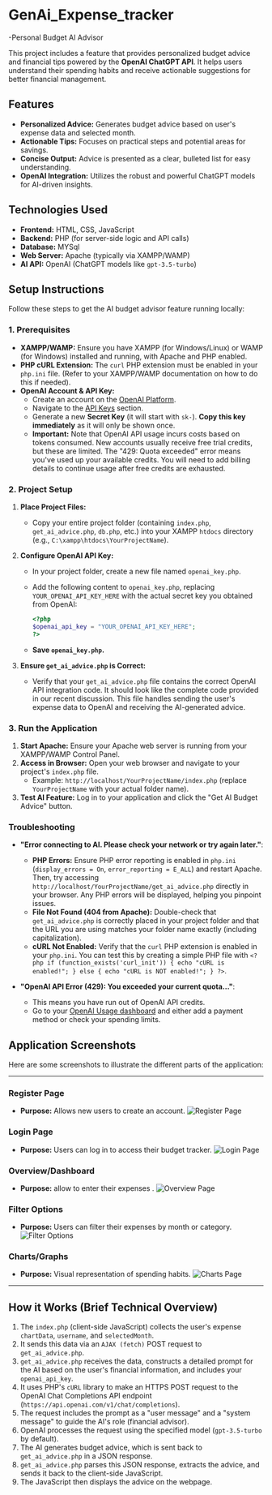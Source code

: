 # GenAi_Expense_tracker
-Personal Budget AI Advisor

This project includes a feature that provides personalized budget advice and financial tips powered by the **OpenAI ChatGPT API**. It helps users understand their spending habits and receive actionable suggestions for better financial management.

## Features

* **Personalized Advice:** Generates budget advice based on user's expense data and selected month.
* **Actionable Tips:** Focuses on practical steps and potential areas for savings.
* **Concise Output:** Advice is presented as a clear, bulleted list for easy understanding.
* **OpenAI Integration:** Utilizes the robust and powerful ChatGPT models for AI-driven insights.

## Technologies Used

* **Frontend:** HTML, CSS, JavaScript
* **Backend:** PHP (for server-side logic and API calls)
* **Database:** MYSql
* **Web Server:** Apache (typically via XAMPP/WAMP)
* **AI API:** OpenAI (ChatGPT models like `gpt-3.5-turbo`)

## Setup Instructions

Follow these steps to get the AI budget advisor feature running locally:

### 1. Prerequisites

* **XAMPP/WAMP:** Ensure you have XAMPP (for Windows/Linux) or WAMP (for Windows) installed and running, with Apache and PHP enabled.
* **PHP cURL Extension:** The `curl` PHP extension must be enabled in your `php.ini` file. (Refer to your XAMPP/WAMP documentation on how to do this if needed).
* **OpenAI Account & API Key:**
    * Create an account on the [OpenAI Platform](https://platform.openai.com/signup).
    * Navigate to the [API Keys](https://platform.openai.com/api-keys) section.
    * Generate a new **Secret Key** (it will start with `sk-`). **Copy this key immediately** as it will only be shown once.
    * **Important:** Note that OpenAI API usage incurs costs based on tokens consumed. New accounts usually receive free trial credits, but these are limited. The "429: Quota exceeded" error means you've used up your available credits. You will need to add billing details to continue usage after free credits are exhausted.

### 2. Project Setup

1.  **Place Project Files:**
    * Copy your entire project folder (containing `index.php`, `get_ai_advice.php`, `db.php`, etc.) into your XAMPP `htdocs` directory (e.g., `C:\xampp\htdocs\YourProjectName`).

2.  **Configure OpenAI API Key:**
    * In your project folder, create a new file named `openai_key.php`.
    * Add the following content to `openai_key.php`, replacing `YOUR_OPENAI_API_KEY_HERE` with the actual secret key you obtained from OpenAI:

        ```php
        <?php
        $openai_api_key = "YOUR_OPENAI_API_KEY_HERE";
        ?>
        ```
    * **Save `openai_key.php`.**

3.  **Ensure `get_ai_advice.php` is Correct:**
    * Verify that your `get_ai_advice.php` file contains the correct OpenAI API integration code. It should look like the complete code provided in our recent discussion. This file handles sending the user's expense data to OpenAI and receiving the AI-generated advice.

### 3. Run the Application

1.  **Start Apache:** Ensure your Apache web server is running from your XAMPP/WAMP Control Panel.
2.  **Access in Browser:** Open your web browser and navigate to your project's `index.php` file.
    * Example: `http://localhost/YourProjectName/index.php` (replace `YourProjectName` with your actual folder name).
3.  **Test AI Feature:** Log in to your application and click the "Get AI Budget Advice" button.

### Troubleshooting

* **"Error connecting to AI. Please check your network or try again later."**:
    * **PHP Errors:** Ensure PHP error reporting is enabled in `php.ini` (`display_errors = On`, `error_reporting = E_ALL`) and restart Apache. Then, try accessing `http://localhost/YourProjectName/get_ai_advice.php` directly in your browser. Any PHP errors will be displayed, helping you pinpoint issues.
    * **File Not Found (404 from Apache):** Double-check that `get_ai_advice.php` is correctly placed in your project folder and that the URL you are using matches your folder name exactly (including capitalization).
    * **cURL Not Enabled:** Verify that the `curl` PHP extension is enabled in your `php.ini`. You can test this by creating a simple PHP file with `<?php if (function_exists('curl_init')) { echo "cURL is enabled!"; } else { echo "cURL is NOT enabled!"; } ?>`.

* **"OpenAI API Error (429): You exceeded your current quota..."**:
    * This means you have run out of OpenAI API credits.
    * Go to your [OpenAI Usage dashboard](https://platform.openai.com/usage) and either add a payment method or check your spending limits.

## Application Screenshots

Here are some screenshots to illustrate the different parts of the application:

---

### Register Page

* **Purpose:** Allows new users to create an account.
![Register Page](screenshots/register.png)

### Login Page

* **Purpose:** Users can log in to access their budget tracker.
![Login Page](screenshots/login.png)

### Overview/Dashboard

* **Purpose:** allow to enter their expenses .
![Overview Page](screenshots/overview.png)

### Filter Options

* **Purpose:** Users can filter their expenses by month or category.
![Filter Options](screenshots/filter.png)

### Charts/Graphs

* **Purpose:** Visual representation of spending habits.
![Charts Page](screenshots/filters.png)

---

## How it Works (Brief Technical Overview)

1.  The `index.php` (client-side JavaScript) collects the user's expense `chartData`, `username`, and `selectedMonth`.
2.  It sends this data via an `AJAX (fetch)` POST request to `get_ai_advice.php`.
3.  `get_ai_advice.php` receives the data, constructs a detailed prompt for the AI based on the user's financial information, and includes your `openai_api_key`.
4.  It uses PHP's `cURL` library to make an HTTPS POST request to the OpenAI Chat Completions API endpoint (`https://api.openai.com/v1/chat/completions`).
5.  The request includes the prompt as a "user message" and a "system message" to guide the AI's role (financial advisor).
6.  OpenAI processes the request using the specified model (`gpt-3.5-turbo` by default).
7.  The AI generates budget advice, which is sent back to `get_ai_advice.php` in a JSON response.
8.  `get_ai_advice.php` parses this JSON response, extracts the advice, and sends it back to the client-side JavaScript.
9.  The JavaScript then displays the advice on the webpage.
